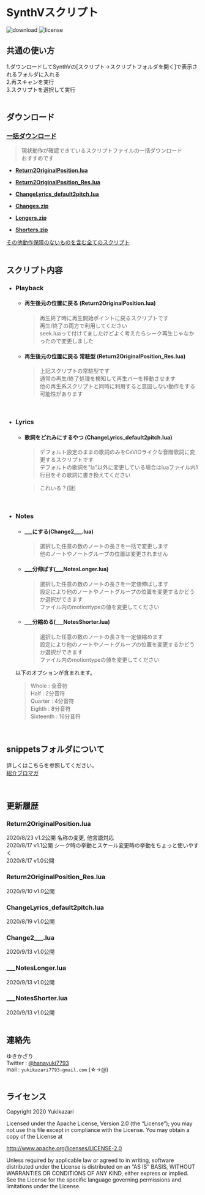 # SynthVスクリプト
![download](https://img.shields.io/github/downloads/Yukikazari/SynthV_scripts/total) 
![license](https://img.shields.io/github/license/Yukikazari/SynthV_scripts)
## 共通の使い方
1.ダウンロードしてSynthVの\[スクリプト→スクリプトフォルダを開く]で表示されるフォルダに入れる  
2.再スキャンを実行  
3.スクリプトを選択して実行  
<br>

## ダウンロード

### [**一括ダウンロード**](https://github.com/Yukikazari/SynthV_scripts/releases/download/20%2F9.3/Yukikazari.zip)  
>現状動作が確認できているスクリプトファイルの一括ダウンロード  
おすすめです

- [**Return2OriginalPosition.lua**](https://github.com/Yukikazari/SynthV_scripts/releases/download/20%2F9.3/Return2OriginalPosition.lua)  

- [**Return2OriginalPosition_Res.lua**](https://github.com/Yukikazari/SynthV_scripts/releases/download/20%2F9.3/Return2OriginalPosition_Res.lua)  

- [**ChangeLyrics_default2pitch.lua**](https://github.com/Yukikazari/SynthV_scripts/releases/download/20%2F9/ChangeLyrics_default2pitch.lua)  

- [**Changes.zip**](https://github.com/Yukikazari/SynthV_scripts/releases/download/20%2F9.2/Changes.zip)  

- [**Longers.zip**](https://github.com/Yukikazari/SynthV_scripts/releases/download/20%2F9.2/Longers.zip)  

- [**Shorters.zip**](https://github.com/Yukikazari/SynthV_scripts/releases/download/20%2F9.2/Shorters.zip)  

[その他動作保障のないものを含む全てのスクリプト](https://github.com/Yukikazari/SynthV_scripts/archive/master.zip)  
<br>

## スクリプト内容
- ### Playback
    - #### 再生後元の位置に戻る (Return2OriginalPosition.lua)
        >再生終了時に再生開始ポイントに戻るスクリプトです  
        再生/終了の両方で利用してください  
        seek.luaって付けてましたけどよく考えたらシーク再生じゃなかったので変更しました  

    - #### 再生後元の位置に戻る 常駐型 (Return2OriginalPosition_Res.lua)
        >上記スクリプトの常駐型です  
        通常の再生/終了処理を検知して再生バーを移動させます  
        他の再生系スクリプトと同時に利用すると意図しない動作をする可能性があります  

<br>

- ### Lyrics

    - #### 歌詞をどれみにするやつ (ChangeLyrics_default2pitch.lua)
        >デフォルト設定のままの歌詞のみをCeVIOライクな音階歌詞に変更するスクリプトです  
        デフォルトの歌詞を"la"以外に変更している場合はluaファイル内1行目をその歌詞に書き換えてください  

        >これいる？(謎)  

<br>

- ### Notes  
    - #### ___にする(Change2\_\_\_.lua)  
        >選択した任意の数のノートの長さを一括で変更します  
        他のノートやノートグループの位置は変更されません

    - #### ___分伸ばす(\_\_\_NotesLonger.lua)  
        >選択した任意の数のノートの長さを一定値伸ばします  
        設定により他のノートやノートグループの位置を変更するかどうか選択ができます  
        ファイル内のmotiontypeの値を変更してください  

    - #### ___分縮める(\_\_\_NotesShorter.lua)  
        >選択した任意の数のノートの長さを一定値縮めます  
        設定により他のノートやノートグループの位置を変更するかどうか選択ができます  
        ファイル内のmotiontypeの値を変更してください  

    以下のオプションが含まれます。  
    >Whole : 全音符  
    Half : 2分音符  
    Quarter : 4分音符  
    Eighth : 8分音符  
    Sixteenth : 16分音符  

<br>

## snippetsフォルダについて
詳しくはこちらを参照してください。  
[紹介ブロマガ](https://ch.nicovideo.jp/hanayuki7793/blomaga/ar1946020)  

<br>

## 更新履歴
### Return2OriginalPosition.lua
2020/8/23 v1.2公開 名称の変更, 他言語対応  
2020/8/17 v1.1公開 シーク時の挙動とスケール変更時の挙動をちょっと使いやすく  
2020/8/17 v1.0公開

### Return2OriginalPosition_Res.lua
2020/9/10 v1.0公開

### ChangeLyrics_default2pitch.lua
2020/8/19 v1.0公開  

### Change2\_\_\_.lua
2020/9/13 v1.0公開  

### \_\_\_NotesLonger.lua
2020/9/13 v1.0公開  

### \_\_\_NotesShorter.lua
2020/9/13 v1.0公開  
<br>

## 連絡先
ゆきかざり   
Twitter : [@hanayuki7793](https://twitter.com/hanayuki7793)  
mail : `yukikazari7793☆gmail.com` (☆→@)  
<br>


## ライセンス
Copyright 2020 Yukikazari

Licensed under the Apache License, Version 2.0 (the “License”);
you may not use this file except in compliance with the License.
You may obtain a copy of the License at

http://www.apache.org/licenses/LICENSE-2.0

Unless required by applicable law or agreed to in writing, software
distributed under the License is distributed on an “AS IS” BASIS,
WITHOUT WARRANTIES OR CONDITIONS OF ANY KIND, either express or implied.
See the License for the specific language governing permissions and
limitations under the License.
